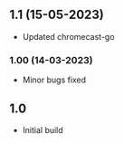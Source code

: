 ## 1.1 (15-05-2023)
- Updated chromecast-go

### 1.00 (14-03-2023)
- Minor bugs fixed
## 1.0

- Initial build
